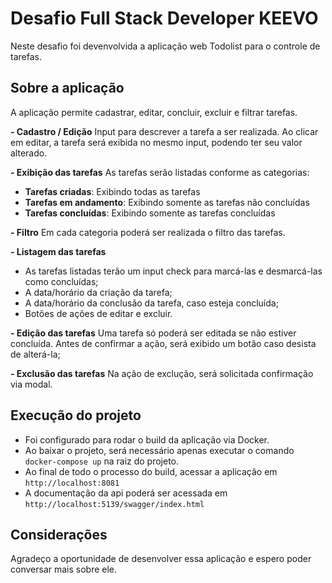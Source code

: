 # Desafio Full Stack Developer KEEVO

Neste desafio foi devenvolvida a aplicação web Todolist para o controle de tarefas.

## Sobre a aplicação

A aplicação permite cadastrar, editar, concluir, excluir e filtrar tarefas.

**- Cadastro / Edição**
Input para descrever a tarefa a ser realizada. Ao clicar em editar, a tarefa será exibida no mesmo input, podendo ter seu valor alterado.

**- Exibição das tarefas**
As tarefas serão listadas conforme as categorias:
- **Tarefas criadas**: Exibindo todas as tarefas
- **Tarefas em andamento**: Exibindo somente as tarefas não concluídas
- **Tarefas concluídas**: Exibindo somente as tarefas concluídas

**- Filtro**
Em cada categoria poderá ser realizada o filtro das tarefas.

**- Listagem das tarefas**
- As tarefas listadas terão um input check para marcá-las e desmarcá-las como concluídas;
- A data/horário da criação da tarefa;
- A data/horário da conclusão da tarefa, caso esteja concluída;
- Botões de ações de editar e excluir.

**- Edição das tarefas**
Uma tarefa só poderá ser editada se não estiver concluída. Antes de confirmar a ação, será exibido um botão caso desista de alterá-la;

**- Exclusão das tarefas**
Na ação de exclução, será solicitada confirmação via modal.

## Execução do projeto

- Foi configurado para rodar o build da aplicação via Docker.
- Ao baixar o projeto, será necessário apenas executar o comando `docker-compose up` na raiz do projeto.
- Ao final de todo o processo do build, acessar a aplicação em `http://localhost:8081`
- A documentação da api poderá ser acessada em `http://localhost:5139/swagger/index.html`

## Considerações
Agradeço a oportunidade de desenvolver essa aplicação e espero poder conversar mais sobre ele.



